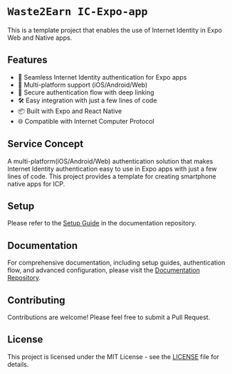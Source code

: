 # `Waste2Earn IC-Expo-app`

This is a template project that enables the use of Internet Identity in Expo Web and Native apps.

## Features

- 🔐 Seamless Internet Identity authentication for Expo apps
- 📱 Multi-platform support (iOS/Android/Web)
- 🔄 Secure authentication flow with deep linking
- 🛠️ Easy integration with just a few lines of code
- 📦 Built with Expo and React Native
- 🌐 Compatible with Internet Computer Protocol

## Service Concept

A multi-platform(iOS/Android/Web) authentication solution that makes Internet Identity authentication easy to use in Expo apps with just a few lines of code. This project provides a template for creating smartphone native apps for ICP.

## Setup

Please refer to the [Setup Guide](https://github.com/higayasuo/expo-icp-docs/blob/main/setup.md) in the documentation repository.

## Documentation

For comprehensive documentation, including setup guides, authentication flow, and advanced configuration, please visit the [Documentation Repository](https://github.com/higayasuo/expo-icp-docs).

## Contributing

Contributions are welcome! Please feel free to submit a Pull Request.

## License

This project is licensed under the MIT License - see the [LICENSE](LICENSE) file for details.
